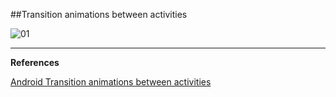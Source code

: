 ##Transition animations between activities

![01](https://raw.githubusercontent.com/mhdr/AndroidSamples/master/060/images/01.gif  "01")

***

**References**

[Android Transition animations between activities](https://blog.mhdr.ir/2017/03/26/android-transition-animations-between-activities/) 
